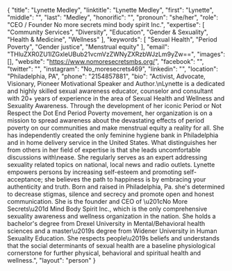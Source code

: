 {
  "title": "Lynette Medley",
  "linktitle": "Lynette Medley",
  "first": "Lynette",
  "middle": "",
  "last": "Medley",
  "honorific": "",
  "pronoun": "she/her",
  "role": "CEO / Founder No more secrets mind body spirit Inc.",
  "expertise": [
    "Community Services",
    "Diversity",
    "Education",
    "Gender & Sexuality",
    "Health & Medicine",
    "Wellness"
  ],
  "keywords": [
    "Sexual Health",
    "Period Poverty",
    "Gender justice",
    "Menstrual equity"
  ],
  "email": "THluZXR0ZU1lZGxleUBub21vcmVzZWNyZXRzbWJzLm9yZw==",
  "images": [],
  "website": "https://www.nomoresecretsmbs.org/",
  "facebook": "",
  "twitter": "",
  "instagram": "No_moresecrets469",
  "linkedin": "",
  "location": "Philadelphia, PA",
  "phone": "2154857881",
  "bio": "Activist, Advocate, Visionary, Pioneer Motivational Speaker and Author.\nLynette is a dedicated and highly skilled sexual awareness educator, counselor and consultant with 20+ years of experience in the area of Sexual Health and Wellness and Sexuality Awareness. Through the development of her iconic Period or Not Respect the Dot End Period Poverty movement, her organization is on a mission to spread awareness about the devastating effects of period poverty on our communities and make menstrual equity a reality for all. She has independently created the only feminine hygiene bank in Philadelphia and in home delivery service in the United States. What distinguishes her from others in her field of expertise is that she leads uncomfortable discussions with\nease. She regularly serves as an expert addressing sexuality related topics on national, local news and radio outlets. Lynette empowers persons by increasing self-esteem and promoting self-acceptance; she believes the path to happiness is by embracing your authenticity and truth. Born and raised in Philadelphia, Pa. she's determined to decrease stigmas, silence and secrecy and promote open and honest communication. She is the founder and CEO of \u201cNo More Secrets\u201d Mind Body Spirit Inc., which is the only comprehensive sexuality awareness and wellness organization in the nation. She holds a bachelor's degree from Drexel University in Mental/Behavioral health sciences and a master\u2019s degree from Widener University in Human Sexuality Education. She respects people\u2019s beliefs and understands that the social determinants of sexual health are a baseline physiological cornerstone for further physical, behavioral and spiritual health and wellness.",
  "layout": "person"
}